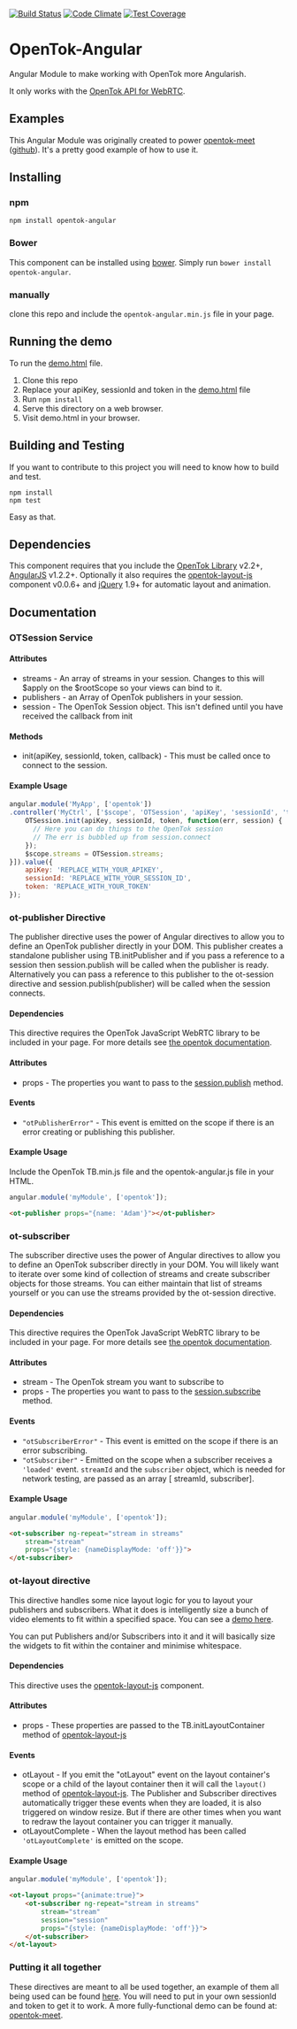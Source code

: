 [![Build Status](https://travis-ci.org/aullman/OpenTok-Angular.svg?branch=master)](https://travis-ci.org/aullman/OpenTok-Angular)
[![Code Climate](https://codeclimate.com/github/aullman/OpenTok-Angular/badges/gpa.svg)](https://codeclimate.com/github/aullman/OpenTok-Angular)
[![Test Coverage](https://codeclimate.com/github/aullman/OpenTok-Angular/badges/coverage.svg)](https://codeclimate.com/github/aullman/OpenTok-Angular)

OpenTok-Angular
===============

Angular Module to make working with OpenTok more Angularish.

It only works with the [OpenTok API for WebRTC](http://www.tokbox.com/opentok/webrtc/docs).

## Examples

This Angular Module was originally created to power [opentok-meet](https://meet.tokbox.com/) ([github](https://github.com/aullman/opentok-meet)). It's a pretty good example of how to use it.

## Installing

### npm

`npm install opentok-angular`

### Bower

This component can be installed using [bower](http://bower.io/). Simply run `bower install opentok-angular`.

### manually

clone this repo and include the `opentok-angular.min.js` file in your page.

## Running the demo

To run the [demo.html](demo.html) file.

1. Clone this repo
2. Replace your apiKey, sessionId and token in the [demo.html](demo.html) file
3. Run `npm install`
4. Serve this directory on a web browser.
5. Visit demo.html in your browser.

## Building and Testing

If you want to contribute to this project you will need to know how to build and test.

```
npm install
npm test
```

Easy as that.

## Dependencies

This component requires that you include the [OpenTok Library](http://www.tokbox.com/opentok) v2.2+, [AngularJS](http://angularjs.org) v1.2.2+. Optionally it also requires the [opentok-layout-js](https://github.com/aullman/opentok-layout-js) component v0.0.6+ and [jQuery](http://jquery.com/) 1.9+ for automatic layout and animation.

## Documentation

### OTSession Service

#### Attributes

* streams - An array of streams in your session. Changes to this will $apply on the $rootScope so your views can bind to it.
* publishers - an Array of OpenTok publishers in your session.
* session - The OpenTok Session object. This isn't defined until you have received the callback from init

#### Methods

* init(apiKey, sessionId, token, callback) - This must be called once to connect to the session.

#### Example Usage

```javascript
angular.module('MyApp', ['opentok'])
.controller('MyCtrl', ['$scope', 'OTSession', 'apiKey', 'sessionId', 'token', function($scope, OTSession, apiKey, sessionId, token) {
    OTSession.init(apiKey, sessionId, token, function(err, session) {
      // Here you can do things to the OpenTok session
      // The err is bubbled up from session.connect
    });
    $scope.streams = OTSession.streams;
}]).value({
    apiKey: 'REPLACE_WITH_YOUR_APIKEY',
    sessionId: 'REPLACE_WITH_YOUR_SESSION_ID',
    token: 'REPLACE_WITH_YOUR_TOKEN'
});
```

### ot-publisher Directive

The publisher directive uses the power of Angular directives to allow you to define an OpenTok publisher directly in your DOM. This publisher creates a standalone publisher using TB.initPublisher and if you pass a reference to a session then session.publish will be called
when the publisher is ready. Alternatively you can pass a reference to this publisher to the
ot-session directive and session.publish(publisher) will be called when the session connects.

#### Dependencies

This directive requires the OpenTok JavaScript WebRTC library to be included in your page. For more details see [the opentok documentation](http://www.tokbox.com/opentok/webrtc/docs/js/reference/index.html).

#### Attributes

* props - The properties you want to pass to the [session.publish](http://www.tokbox.com/opentok/webrtc/docs/js/reference/Session.html#publish) method.

#### Events

* `"otPublisherError"` - This event is emitted on the scope if there is an error creating or publishing this publisher.

#### Example Usage

Include the OpenTok TB.min.js file and the opentok-angular.js file in your HTML.

```javascript
angular.module('myModule', ['opentok']);
```

```html
<ot-publisher props="{name: 'Adam'}"></ot-publisher>
```


### ot-subscriber

The subscriber directive uses the power of Angular directives to allow you to define an OpenTok subscriber directly in your DOM. You will likely want to iterate over some kind of collection of streams and create subscriber objects for those streams. You can either maintain that list of streams yourself or you can use the streams provided by the ot-session directive.

#### Dependencies

This directive requires the OpenTok JavaScript WebRTC library to be included in your page. For more details see [the opentok documentation](http://www.tokbox.com/opentok/webrtc/docs/js/reference/index.html).

#### Attributes

* stream - The OpenTok stream you want to subscribe to
* props - The properties you want to pass to the [session.subscribe](http://www.tokbox.com/opentok/webrtc/docs/js/reference/Session.html#subscribe) method.

#### Events

* `"otSubscriberError"` - This event is emitted on the scope if there is an error subscribing.
* `"otSubscriber"` - Emitted on the scope when a subscriber receives a `'loaded'` event.  `streamId` and the `subscriber` object, which is needed for network testing, are passed as an array [ streamId, subscriber].

#### Example Usage

```javascript
angular.module('myModule', ['opentok']);
```

```html
<ot-subscriber ng-repeat="stream in streams"
    stream="stream"
    props="{style: {nameDisplayMode: 'off'}}">
</ot-subscriber>
```

### ot-layout directive

This directive handles some nice layout logic for you to layout your publishers and subscribers. What it does is intelligently size a bunch of video elements to fit within a specified space. You can see a [demo here](http://aullman.github.io/opentok-layout-js/).

You can put Publishers and/or Subscribers into it and it will basically size the widgets to fit within the container and minimise whitespace.

#### Dependencies

This directive uses the [opentok-layout-js](https://github.com/aullman/opentok-layout-js) component.

#### Attributes

* props - These properties are passed to the TB.initLayoutContainer method of [opentok-layout-js](https://github.com/aullman/opentok-layout-js)

#### Events

* otLayout - If you emit the "otLayout" event on the layout container's scope or a child of the layout container then it will call the `layout()` method of [opentok-layout-js](https://github.com/aullman/opentok-layout-js). The Publisher and Subscriber directives automatically trigger these events when they are loaded, it is also triggered on window resize. But if there are other times when you want to redraw the layout container you can trigger it manually.
* otLayoutComplete - When the layout method has been called `'otLayoutComplete'` is emitted on the scope.

#### Example Usage

```javascript
angular.module('myModule', ['opentok']);
```

```html
<ot-layout props="{animate:true}">
    <ot-subscriber ng-repeat="stream in streams"
        stream="stream"
        session="session"
        props="{style: {nameDisplayMode: 'off'}}">
    </ot-subscriber>
</ot-layout>
```

### Putting it all together

These directives are meant to all be used together, an example of them all being used can be found [here](demo.html). You will need to put in your own sessionId and token to get it to work. A more fully-functional demo can be found at: [opentok-meet](https://meet.tokbox.com/).
